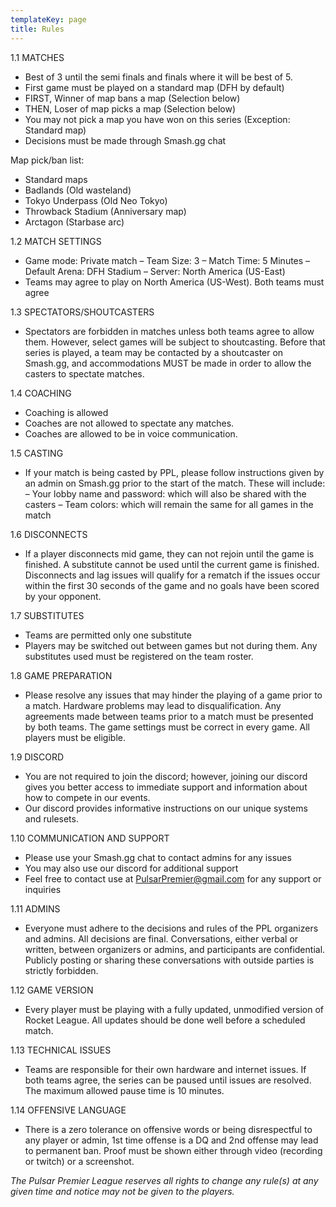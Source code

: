 ```yaml
---
templateKey: page
title: Rules
---
```


1.1 MATCHES

* Best of 3 until the semi finals and finals where it will be best of 5.
* First game must be played on a standard map (DFH by default)
* FIRST, Winner of map bans a map (Selection below)
* THEN, Loser of map picks a map (Selection below)
* You may not pick a map you have won on this series (Exception: Standard map)
* Decisions must be made through Smash.gg chat

Map pick/ban list:

* Standard maps
* Badlands (Old wasteland)
* Tokyo Underpass (Old Neo Tokyo)
* Throwback Stadium (Anniversary map) 
* Arctagon (Starbase arc)


1.2 MATCH SETTINGS

* Game mode: Private match – Team Size: 3 – Match Time: 5 Minutes – Default Arena: DFH Stadium – Server: North America (US-East)
* Teams may agree to play on North America (US-West). Both teams must agree


1.3 SPECTATORS/SHOUTCASTERS

* Spectators are forbidden in matches unless both teams agree to allow them. However, select games will be subject to shoutcasting. Before that series is played, a team may be contacted by a shoutcaster on Smash.gg, and accommodations MUST be made in order to allow the casters to spectate matches.


1.4 COACHING

* Coaching is allowed
* Coaches are not allowed to spectate any matches.
* Coaches are allowed to be in voice communication.


1.5 CASTING 

* If your match is being casted by PPL, please follow instructions given by an admin on Smash.gg prior to the start of the match. These will include: – Your lobby name and password: which will also be shared with the casters – Team colors: which will remain the same for all games in the match


1.6 DISCONNECTS

* If a player disconnects mid game, they can not rejoin until the game is finished. A substitute cannot be used until the current game is finished. Disconnects and lag issues will qualify for a rematch if the issues occur within the first 30 seconds of the game and no goals have been scored by your opponent.


1.7 SUBSTITUTES

* Teams are permitted only one substitute
* Players may be switched out between games but not during them. Any substitutes used must be registered on the team roster.


1.8 GAME PREPARATION

* Please resolve any issues that may hinder the playing of a game prior to a match. Hardware problems may lead to disqualification. Any agreements made between teams prior to a match must be presented by both teams. The game settings must be correct in every game. All players must be eligible.


1.9 DISCORD

* You are not required to join the discord; however, joining our discord gives you better access to immediate support and information about how to compete in our events.
* Our discord provides informative instructions on our unique systems and rulesets.


1.10 COMMUNICATION AND SUPPORT

* Please use your Smash.gg chat to contact admins for any issues
* You may also use our discord for additional support
* Feel free to contact use at PulsarPremier@gmail.com for any support or inquiries


1.11 ADMINS

* Everyone must adhere to the decisions and rules of the PPL organizers and admins. All decisions are final. Conversations, either verbal or written, between organizers or admins, and participants are confidential. Publicly posting or sharing these conversations with outside parties is strictly forbidden.


1.12 GAME VERSION

* Every player must be playing with a fully updated, unmodified version of Rocket League. All updates should be done well before a scheduled match.


1.13 TECHNICAL ISSUES

* Teams are responsible for their own hardware and internet issues. If both teams agree, the series can be paused until issues are resolved. The maximum allowed pause time is 10 minutes.


1.14 OFFENSIVE LANGUAGE

* There is a zero tolerance on offensive words or being disrespectful to any player or admin, 1st time offense is a DQ and 2nd offense may lead to permanent ban. Proof must be shown either through video (recording or twitch) or a screenshot.


*The Pulsar Premier League reserves all rights to change any rule(s) at any given time and notice may not be given to the players.*